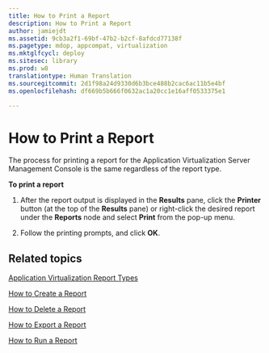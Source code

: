 ```yaml
---
title: How to Print a Report
description: How to Print a Report
author: jamiejdt
ms.assetid: 9cb3a2f1-69bf-47b2-b2cf-8afdcd77138f
ms.pagetype: mdop, appcompat, virtualization
ms.mktglfcycl: deploy
ms.sitesec: library
ms.prod: w8
translationtype: Human Translation
ms.sourcegitcommit: 2d1f98a24d9330d6b3bce488b2cac6ac11b5e4bf
ms.openlocfilehash: df669b5b666f0632ac1a20cc1e16aff0533375e1

---
```



# How to Print a Report


The process for printing a report for the Application Virtualization Server Management Console is the same regardless of the report type.

**To print a report**

1.  After the report output is displayed in the **Results** pane, click the **Printer** button (at the top of the **Results** pane) or right-click the desired report under the **Reports** node and select **Print** from the pop-up menu.

2.  Follow the printing prompts, and click **OK**.

## Related topics


[Application Virtualization Report Types](application-virtualization-report-types.md)

[How to Create a Report](how-to-create-a-reportserver.md)

[How to Delete a Report](how-to-delete-a-reportserver.md)

[How to Export a Report](how-to-export-a-reportserver.md)

[How to Run a Report](how-to-run-a-reportserver.md)

 

 








<!--HONumber=Jun16_HO4-->


